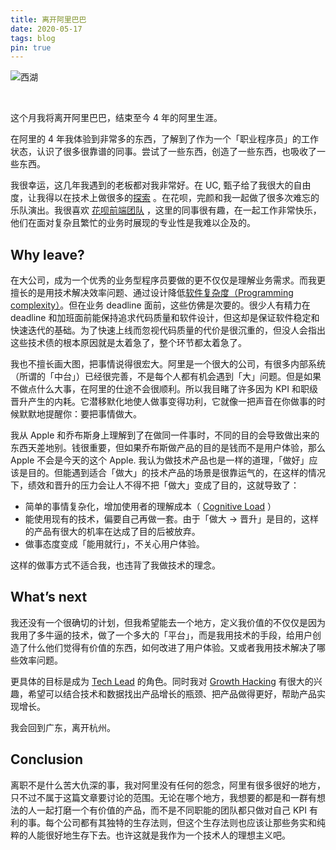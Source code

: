 ```yaml
---
title: 离开阿里巴巴
date: 2020-05-17
tags: blog
pin: true
---
```


![西湖](https://gbstatic.djyde.com/uPic/jMN3dI.jpg?x-oss-process=style/80)

<br />

这个月我将离开阿里巴巴，结束至今 4 年的阿里生涯。

在阿里的 4 年我体验到非常多的东西，了解到了作为一个「职业程序员」的工作状态，认识了很多很靠谱的同事。尝试了一些东西，创造了一些东西，也吸收了一些东西。

我很幸运，这几年我遇到的老板都对我非常好。在 UC, 甄子给了我很大的自由度，让我得以在技术上做很多的[探索](https://lutaonan.com/blog/what-i-have-done-at-UC) 。在花呗，完颜和我一起做了很多次难忘的乐队演出。我很喜欢 [花呗前端团队](https://richlab.design/team/) ，这里的同事很有趣，在一起工作非常快乐，他们在面对复杂且繁忙的业务时展现的专业性是我难以企及的。

## Why leave?

在大公司，成为一个优秀的业务型程序员要做的更不仅仅是理解业务需求。而我更擅长的是用技术解决效率问题、通过设计降低[软件复杂度（Programming complexity）](https://www.wikiwand.com/en/Programming_complexity)。但在业务 deadline 面前，这些仿佛是次要的。很少人有精力在 deadline 和加班面前能保持追求代码质量和软件设计，但这却是保证软件稳定和快速迭代的基础。为了快速上线而忽视代码质量的代价是很沉重的，但没人会指出这些技术债的根本原因就是太着急了，整个环节都太着急了。

我也不擅长画大图，把事情说得很宏大。阿里是一个很大的公司，有很多内部系统（所谓的「中台」）已经很完善，不是每个人都有机会遇到「大」问题。但是如果不做点什么大事，在阿里的仕途不会很顺利。所以我目睹了许多因为 KPI 和职级晋升产生的内耗。它潜移默化地使人做事变得功利，它就像一把声音在你做事的时候默默地提醒你：要把事情做大。

我从 Apple 和乔布斯身上理解到了在做同一件事时，不同的目的会导致做出来的东西天差地别。钱很重要，但如果乔布斯做产品的目的是钱而不是用户体验，那么 Apple 不会是今天的这个 Apple. 我认为做技术产品也是一样的道理，「做好」应该是目的。但能遇到适合「做大」的技术产品的场景是很靠运气的，在这样的情况下，绩效和晋升的压力会让人不得不把「做大」变成了目的，这就导致了：

- 简单的事情复杂化，增加使用者的理解成本（ [Cognitive Load](https://www.wikiwand.com/en/Cognitive_load) ）
- 能使用现有的技术，偏要自己再做一套。由于「做大 -> 晋升」是目的，这样的产品有很大的机率在达成了目的后被放弃。
- 做事态度变成「能用就行」，不关心用户体验。

这样的做事方式不适合我，也违背了我做技术的理念。

## What’s next

我还没有一个很确切的计划，但我希望能去一个地方，定义我价值的不仅仅是因为我用了多牛逼的技术，做了一个多大的「平台」，而是我用技术的手段，给用户创造了什么他们觉得有价值的东西，如何改进了用户体验。又或者我用技术解决了哪些效率问题。

更具体的目标是成为 [Tech Lead](https://www.phodal.com/blog/path-to-tech-lead/) 的角色。同时我对 [Growth Hacking](https://book.douban.com/subject/27593848/) 有很大的兴趣，希望可以结合技术和数据找出产品增长的瓶颈、把产品做得更好，帮助产品实现增长。

我会回到广东，离开杭州。

## Conclusion

离职不是什么苦大仇深的事，我对阿里没有任何的怨念，阿里有很多很好的地方，只不过不属于这篇文章要讨论的范围。无论在哪个地方，我想要的都是和一群有想法的人一起打磨一个有价值的产品，而不是不同职能的团队都只做对自己 KPI 有利的事。每个公司都有其独特的生存法则，但这个生存法则也应该让那些务实和纯粹的人能很好地生存下去。也许这就是我作为一个技术人的理想主义吧。